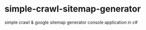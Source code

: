# simple-crawl-sitemap-generator
simple crawl &amp; google sitemap generator console application in c#
